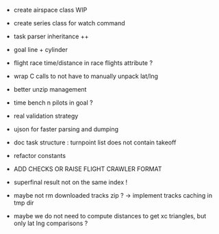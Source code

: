 * create airspace class WIP
* create series class for watch command
* task parser inheritance ++
* goal line + cylinder
* flight race time/distance in race flights attribute ?
* wrap C calls to not have to manually unpack lat/lng
* better unzip management
* time bench n pilots in goal ?
* real validation strategy
* ujson for faster parsing and dumping
* doc task structure : turnpoint list does not contain takeoff
* refactor constants
* ADD CHECKS OR RAISE FLIGHT CRAWLER FORMAT
* superfinal result not on the same index !
* maybe not rm downloaded tracks zip ? -> implement tracks caching in tmp dir

* maybe we do not need to compute distances to get xc triangles, but only lat lng comparisons ?